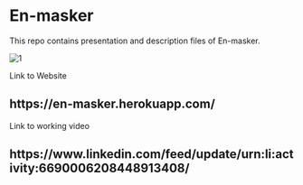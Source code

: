 # En-masker
This repo contains presentation and description files of En-masker.<br>

![1](https://user-images.githubusercontent.com/51448962/140802120-07d104aa-dd9d-4b2b-8c5b-0b5c053a18b1.png)

Link to Website<br>
<h2>https://en-masker.herokuapp.com/</h2>

Link to working video <br>
<h2>https://www.linkedin.com/feed/update/urn:li:activity:6690006208448913408/</h2>
